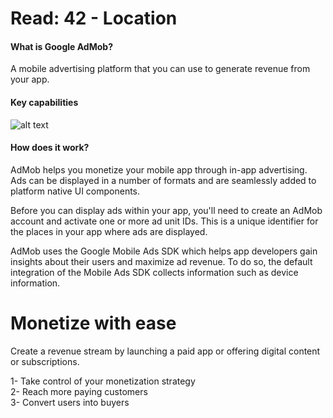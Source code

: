 # Read: 42 - Location  

#### What is Google AdMob?

A mobile advertising platform that you can use to generate revenue from your app.  

#### Key capabilities  

![alt text](https://user-images.githubusercontent.com/97670198/172439369-a76b0913-d961-4d30-9684-570771518b7c.png)  

#### How does it work?  

AdMob helps you monetize your mobile app through in-app advertising. Ads can be displayed in a number of formats and are seamlessly added to platform native UI components.  

Before you can display ads within your app, you'll need to create an AdMob account and activate one or more ad unit IDs. This is a unique identifier for the places in
your app where ads are displayed.  

AdMob uses the Google Mobile Ads SDK which helps app developers gain insights about their users and maximize ad revenue. To do so, the default integration of the Mobile
Ads SDK collects information such as device information.  

# Monetize with ease  

Create a revenue stream by launching a paid app or offering digital content or subscriptions. 

1- Take control of your monetization strategy  
2- Reach more paying customers  
3- Convert users into buyers

